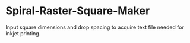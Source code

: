 # Spiral-Raster-Square-Maker
Input square dimensions and drop spacing to acquire text file needed for inkjet printing.
